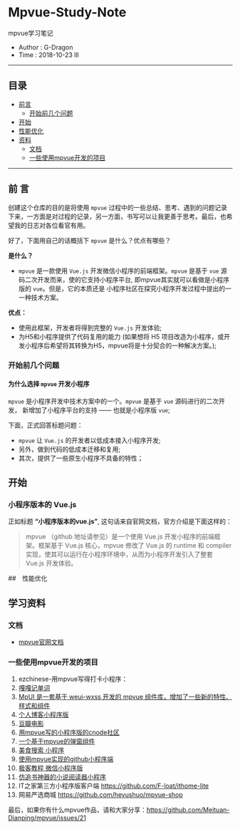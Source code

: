 # Mpvue-Study-Note
mpvue学习笔记

 - Author  :  G-Dragon
 - Time    :  2018-10-23
lll
---

## 目录
 - [前言](#perface)
   - [开始前几个问题](#perface-qa) 
 - [开始](#gogo)
 - [性能优化](#optimize)
 - [资料](#resource)
   - [文档](#resource-doc)
   - [一些使用mpvue开发的项目](#resource-app)
 

---

## <a id="perface">前 言</a>

创建这个仓库的目的是将使用 `mpvue` 过程中的一些总结、思考、遇到的问题记录下来，一方面是对过程的记录，另一方面，书写可以让我更善于思考。最后，也希望我的日志对各位看官有用。

好了，下面用自己的话概括下 `mpvue` 是什么？优点有哪些？

**是什么？**
 - `mpvue` 是一款使用 `Vue.js` 开发微信小程序的前端框架。`mpvue` 是基于 `vue` 源码二次开发而来，使的它支持小程序平台, 即mpvue其实就可以看做是小程序版的 `vue`。但是，它的本质还是 小程序社区在探究小程序开发过程中提出的一一种技术方案。

**优点：**
 - 使用此框架，开发者将得到完整的 `Vue.js` 开发体验;
 - 为H5和小程序提供了代码复用的能力 (如果想将 H5 项目改造为小程序，或开发小程序后希望将其转换为H5，mpvue将是十分契合的一种解决方案。);



### <a id="perface-qa">开始前几个问题</a>

#### 为什么选择 `mpvue` 开发小程序

`mpvue` 是小程序开发中技术方案中的一个。`mpvue` 是基于 `vue` 源码进行的二次开发， 新增加了小程序平台的支持 —— 也就是小程序版 `vue`;

下面，正式回答标题问题：
 - `mpvue` 让 `Vue.js` 的开发者以低成本接入小程序开发;
 - 另外，做到代码的低成本迁移和复用;
 - 其次，提供了一些原生小程序不具备的特性；



## <a id="gogo">开始</a>

### 小程序版本的 Vue.js

正如标题 **“小程序版本的vue.js”**, 这句话来自官网文档，官方介绍是下面这样的：

> mpvue （github 地址请参见）是一个使用 Vue.js 开发小程序的前端框架。框架基于 Vue.js 核心，mpvue 修改了 Vue.js 的 runtime 和 compiler 实现，使其可以运行在小程序环境中，从而为小程序开发引入了整套 Vue.js 开发体验。



##　<a id="optimize">性能优化</a>



## <a id="resource">学习资料</a>

### <a id="resource-doc">文档</a>
 - [mpvue官网文档](http://mpvue.com/)

### <a id="resource-app">一些使用mpvue开发的项目</a>
 1. ezchinese-用mpvue写得打卡小程序： 
 2. [嘎嘎记单词]( https://github.com/gagaprince/BrainStormWxApp)
 3. [MpUI 是一套基于 weui-wxss 开发的 mpvue 组件库，增加了一些新的特性、样式和组件](https://gon.gyeq.in/mpui/#/)
 4. [个人博客小程序版](https://github.com/overxue/mpblog)
 5. [豆瓣电影](https://github.com/mini-mpvue/mpvue-douban)
 6. [用mpvue写的小程序版的cnode社区](https://github.com/jaxQin/mpvue-cnode)
 7. [一个基于mpvue的弹窗组件](https://github.com/noahlam/mpvue-toast)
 8. [美食搜索 小程序](https://github.com/xiaoshengkai/mpvue-FG)
 9. [使用mpvue实现的github小程序端](https://github.com/cheesekun/wx-github)
 10. [极客教程 微信小程序版](https://github.com/cllgeek/geekjc-weixin)
 11. [仿追书神器的小说阅读器小程序](https://github.com/zprial/wx-book)
 12. IT之家第三方小程序版客户端 https://github.com/F-loat/ithome-lite
 13. 网易严选商城 https://github.com/heyushuo/mpvue-shop


最后，如果你有什么mpvue作品，请和大家分享：https://github.com/Meituan-Dianping/mpvue/issues/21
